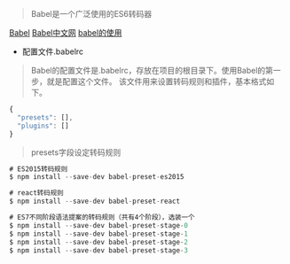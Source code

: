 >Babel是一个广泛使用的ES6转码器

[Babel](https://babeljs.io/)
[Babel中文网](https://www.babeljs.cn/)
[babel的使用](http://caibaojian.com/es6/)

* 配置文件.babelrc
>Babel的配置文件是.babelrc，存放在项目的根目录下。使用Babel的第一步，就是配置这个文件。
>该文件用来设置转码规则和插件，基本格式如下。

```js
{
  "presets": [],
  "plugins": []
}
```

>presets字段设定转码规则

```js
# ES2015转码规则
$ npm install --save-dev babel-preset-es2015

# react转码规则
$ npm install --save-dev babel-preset-react

# ES7不同阶段语法提案的转码规则（共有4个阶段），选装一个
$ npm install --save-dev babel-preset-stage-0
$ npm install --save-dev babel-preset-stage-1
$ npm install --save-dev babel-preset-stage-2
$ npm install --save-dev babel-preset-stage-3

```